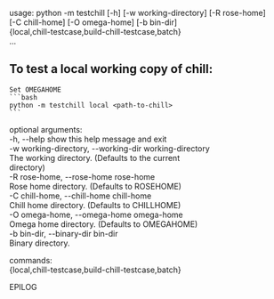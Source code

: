 usage: python -m testchill [-h] [-w working-directory] [-R rose-home]  
                           [-C chill-home] [-O omega-home] [-b bin-dir]  
                           {local,chill-testcase,build-chill-testcase,batch}  
                           ...  
  
To test a local working copy of chill:  
--------------------------------------  
    Set OMEGAHOME  
    ```bash
    python -m testchill local <path-to-chill>  
    ```
optional arguments:  
  -h, --help            show this help message and exit  
  -w working-directory, --working-dir working-directory  
                        The working directory. (Defaults to the current  
                        directory)  
  -R rose-home, --rose-home rose-home  
                        Rose home directory. (Defaults to ROSEHOME)  
  -C chill-home, --chill-home chill-home  
                        Chill home directory. (Defaults to CHILLHOME)  
  -O omega-home, --omega-home omega-home  
                        Omega home directory. (Defaults to OMEGAHOME)  
  -b bin-dir, --binary-dir bin-dir  
                        Binary directory.  
  
commands:  
  {local,chill-testcase,build-chill-testcase,batch}  
  
EPILOG  
